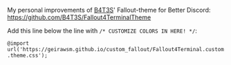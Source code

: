 My personal improvements of [B4T3S](https://github.com/B4T3S)' Fallout-theme for Better Discord: https://github.com/B4T3S/Fallout4TerminalTheme

Add this line below the line with `/* CUSTOMIZE COLORS IN HERE! */`:

`@import url('https://geirawsm.github.io/custom_fallout/Fallout4Terminal.custom.theme.css');`
